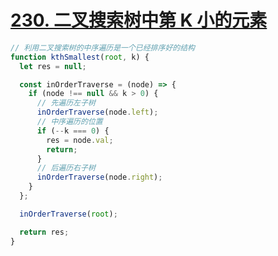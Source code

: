 # [230. 二叉搜索树中第 K 小的元素](https://leetcode-cn.com/problems/kth-smallest-element-in-a-bst/)

```js
// 利用二叉搜索树的中序遍历是一个已经排序好的结构
function kthSmallest(root, k) {
  let res = null;

  const inOrderTraverse = (node) => {
    if (node !== null && k > 0) {
      // 先遍历左子树
      inOrderTraverse(node.left);
      // 中序遍历的位置
      if (--k === 0) {
        res = node.val;
        return;
      }
      // 后遍历右子树
      inOrderTraverse(node.right);
    }
  };

  inOrderTraverse(root);

  return res;
}
```
